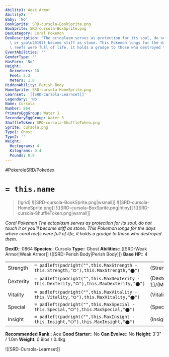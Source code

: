 ```yaml
---
Ability1: Weak Armor
Ability2: ''
Baby: 'No'
BookSprite: SRD-cursola-BookSprite.png
BoxSprite: SRD-cursola-BoxSprite.png
DexCategory: Coral Pokemon
DexDescription: "The ectoplasm serves as protection for its soul, do not touch it\
  \ or you\u2019ll become stiff as stone. This Pokemon longs for the days where coral\
  \ reefs were full of life, it holds a grudge to those who destroyed them."
EventAbilities: ''
GenderType: ''
HasForm: 'No'
Height:
  Deimeters: 10
  Feet: 3.3
  Meters: 1.0
HiddenAbility: Perish Body
HomeSprite: SRD-cursola-HomeSprite.png
Learnset: '[[SRD-Cursola-Learnset]]'
Legendary: 'No'
Name: Cursola
Number: 864
PrimaryEggGroup: Water 1
SecondaryEggGroup: Water 3
ShuffleToken: SRD-cursola-ShuffleToken.png
Sprite: cursola.png
Type1: Ghost
Type2: ''
Weight:
  Hectograms: 4
  Kilograms: 0.4
  Pounds: 0.9
---
```


#PokeroleSRD/Pokedex

# `= this.name`

> [!grid]
> ![[SRD-cursola-BookSprite.png|wsmall]]
> ![[SRD-cursola-HomeSprite.png]]
> ![[SRD-cursola-BoxSprite.png|htiny]]
> ![[SRD-cursola-ShuffleToken.png|wsmall]]


*Coral Pokemon*
*The ectoplasm serves as protection for its soul, do not touch it or you’ll become stiff as stone. This Pokemon longs for the days where coral reefs were full of life, it holds a grudge to those who destroyed them.*

**DexID**:: 0864
**Species**:: Cursola
**Type**:: Ghost
**Abilities**:: [[SRD-Weak Armor|Weak Armor]] ([[SRD-Perish Body|Perish Body]])
**Base HP**:: 4

|           |                                                                                        |                                          |
| --------- | -------------------------------------------------------------------------------------- | ---------------------------------------- |
| Strength  | `= padleft(padright("",this.MaxStrength - this.Strength,"⭘"),this.MaxStrength,"⬤")`    | (Strength::3)/(MaxStrength::6)   |
| Dexterity | `= padleft(padright("",this.MaxDexterity - this.Dexterity,"⭘"),this.MaxDexterity,"⬤")` | (Dexterity:: 1)/(MaxDexterity::3) |
| Vitality  | `= padleft(padright("",this.MaxVitality - this.Vitality,"⭘"),this.MaxVitality,"⬤")`    | (Vitality::2)/(MaxVitality::4)   |
| Special   | `= padleft(padright("",this.MaxSpecial - this.Special,"⭘"),this.MaxSpecial,"⬤")`       | (Special::4)/(MaxSpecial::8)     |
| Insight   | `= padleft(padright("",this.MaxInsight - this.Insight,"⭘"),this.MaxInsight,"⬤")`       | (Insight::2)/(MaxInsight::5)     |


**Recommended Rank**:: Ace
**Good Starter**:: No
**Can Evolve**:: No
**Height**: 3'3" / 1.0m
**Weight**: 0.9lbs / 0.4kg

![[SRD-Cursola-Learnset]]